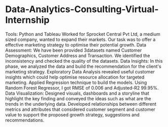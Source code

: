 # Data-Analytics-Consulting-Virtual-Internship
Tools: Python and Tableau
Worked for Sprocket Central Pvt Ltd, a medium sized company, wanted to expand their markets. Our task was to offer a effective marketing strategy to optimise their potential growth. Data Assessment: We have been provided 3datasets named Customer Demographics, Customer Address and Transaction. We identified the inconsistency and checked the quality of the datasets. Data Insights: In this phase, we analyzed the data and build the recommendation for the client's marketing strategy. Exploratory Data Analysis revealed useful customer insights which could help optimise resource allocation for targeted marketing. Applied Regression technique to build the models. Using Random Forest Regressor, I got RMSE of 0.006 and Adjusted-R2 99.95%. Data Visualization: Designed visuals, dashboards and a storyline that highlight the key finding and conveyed the ideas such as what are the trends in the underlying data. Developed relationships between different metrics and attributes that considered customer segment and customer value to support the proposed growth strategy, suggestions and recommendations.
